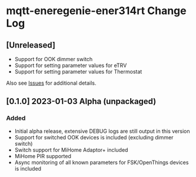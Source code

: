 # mqtt-eneregenie-ener314rt Change Log

## [Unreleased]

* Support for OOK dimmer switch
* Support for setting parameter values for eTRV
* Support for setting parameter values for Thermostat

Also see [Issues](https://github.com/Achronite/mqtt-energenie-ener314rt/issues) for additional details.

## [0.1.0] 2023-01-03 Alpha (unpackaged)

### Added
* Initial alpha release, extensive DEBUG logs are still output in this version
* Support for switched OOK devices is included (excluding dimmer switch)
* Switch support for MiHome Adaptor+ included
* MiHome PIR supported
* Async monitoring of all known parameters for FSK/OpenThings devices is included
